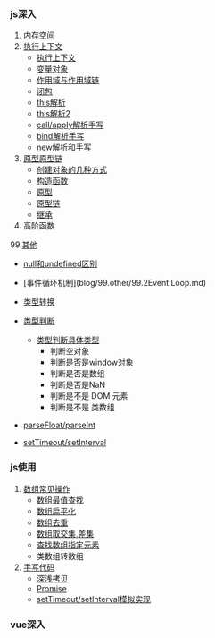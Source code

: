 ### js深入
1. [内存空间](blog/1.内存空间/1.内存空间.md)
2. [执行上下文](blog/2.执行上下文)
   * [执行上下文](blog/2.执行上下文/2.执行上下文.md)
   * [变量对象](blog/2.执行上下文/3.变量对象.md)
   * [作用域与作用域链](blog/2.执行上下文/4.作用域与作用域链.md)
   * [闭包](blog/2.执行上下文/5.闭包.md)
   * [this解析](blog/2.执行上下文/6.this解析.md)
   * [this解析2](blog/2.执行上下文/7.this解析二.md)
   * [call/apply解析手写](blog/2.执行上下文/8.1callapply解析手写.md)
   * [bind解析手写](blog/2.执行上下文/8.2%20bind解析手写.md)
   * [new解析和手写](blog/2.执行上下文/9.new解析和手写.md)
3. [原型原型链](blog/3.原型原型链)
   * [创建对象的几种方式](blog/3.原型原型链/10.1%20创建对象的几种方式以及优缺点.md)
   * [构造函数](blog/3.原型原型链/10.2%20构造函数.md)
   * [原型](blog/3.原型原型链/11.原型.md)
   * [原型链](blog/3.原型原型链/12.原型链.md)
   * [继承](blog/3.原型原型链/13.继承.md)
4. 高阶函数

99.[其他](blog/99.other)
  * [null和undefined区别](blog/99.other/99.1%20null和undefined.md)
  * [事件循环机制](blog/99.other/99.2Event Loop.md)
  * [类型转换](blog/99.other/99.3类型转换.md)
  * [类型判断](blog/99.other/99.4%20类型判断.md)
    * [类型判断具体类型](js/other/type.js)
      * 判断空对象
      * 判断是否是window对象
      * 判断是否是数组
      * 判断是否是NaN
      * 判断是不是 DOM 元素
      * 判断是不是 类数组
      
  * [parseFloat/parseInt](blog/99.other/99.5parseInt.md)
  * [setTimeout/setInterval](blog/99.other/99.6%20setTimeout、setInterval.md)



### js使用
1. [数组常见操作](js/Array)
   * [数组最值查找](js/Array/findMax.js)
   * [数组扁平化](js/Array/flatten.js)
   * [数组去重](js/Array/unique.js)
   * [数组取交集,差集](js/Array/others.js)
   * [查找数组指定元素](js/Array/findOne.js)
   * 类数组转数组
2. [手写代码](js/handwritten)
   * [深浅拷贝](js/handwritten/copy)
   * [Promise](js/handwritten/promise)
   * [setTimeout/setInterval模拟实现](js/handwritten/setTimeout.js)



### vue深入

